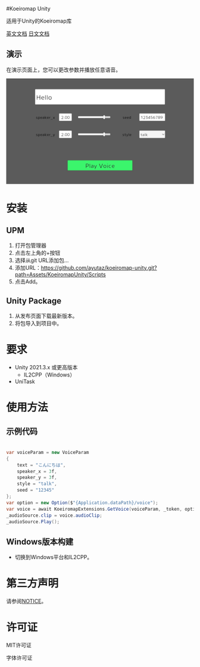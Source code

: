 #Koeiromap Unity

适用于Unity的Koeiromap库

[英文文档](README.md)
[日文文档](README_JP.md)

## 演示

在演示页面上，您可以更改参数并播放任意语音。

![](Docs/demo_en.jpg)

<!-- START doctoc generated TOC please keep comment here to allow auto update -->
<!-- DON'T EDIT THIS SECTION, INSTEAD RE-RUN doctoc TO UPDATE -->

<!-- END doctoc generated TOC please keep comment here to allow auto update -->

# 安装

## UPM
1. 打开包管理器
2. 点击左上角的+按钮
3. 选择从git URL添加包...
4. 添加URL：https://github.com/ayutaz/koeiromap-unity.git?path=Assets/KoeiromapUnity/Scripts
5. 点击Add。

## Unity Package
1. 从发布页面下载最新版本。
2. 将包导入到项目中。

# 要求
* Unity 2021.3.x 或更高版本
  * IL2CPP（Windows）
* UniTask

# 使用方法

## 示例代码
```csharp

var voiceParam = new VoiceParam
{
    text = "こんにちは",
    speaker_x = 3f,
    speaker_y = 3f,
    style = "talk",
    seed = "12345"
};
var option = new Option($"{Application.dataPath}/voice");
var voice = await KoeiromapExtensions.GetVoice(voiceParam, _token, option);
_audioSource.clip = voice.audioClip;
_audioSource.Play();

```

## Windows版本构建
* 切换到Windows平台和IL2CPP。

# 第三方声明

请参阅[NOTICE](NOTICE.md)。

# 许可证

MIT许可证

字体许可证